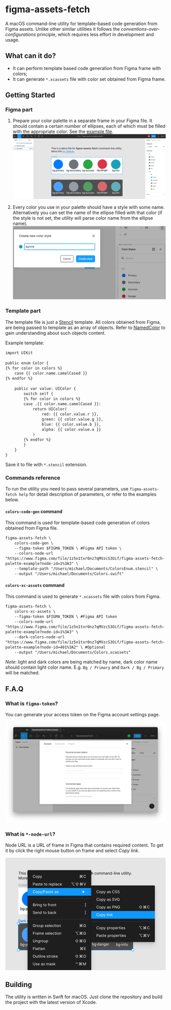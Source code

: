 # figma-assets-fetch

A macOS command-line utility for template-based code generation from Figma assets. Unlike other similar utilities it follows the *conventions-over-configurations* principle, which requires less effort in development and usage.

## What can it do?

- It can perform template based code generation from Figma frame with colors;
- It can generate `*.xcassets` file with color set obtained from Figma frame.

## Getting Started

### Figma part
1. Prepare your color palette in a separate frame in your Figma file. It should contain a certain number of ellipses, each of which must be filled with the appropriate color. See the [example file](https://www.figma.com/file/1z5n1txr0nz7qMVzcS3Oif/figma-assets-fetch-palette-example?node-id=0%3A1).
![Figma palette example](img/figma-palette-example.png)

1. Every color you use in your palette should have a style with some name. Alternatively you can set the name of the ellipse filled with that color (if the style is not set, the utility will parse color name from the ellipse name).
![Creating style name in Figma](img/creating-style-name-in-figma.png)

### Template part
The template file is just a [Stencil](https://github.com/stencilproject/Stencil) template. All colors obtained from Figma, are being passed to template as an array of objects. Refer to [NamedColor](https://github.com/movch/figma-asset-fetch/blob/main/FigmaAssetsFetch/Domain/Entities/NamedColor.swift) to gain understanding about such objects content.

Example template:

    import UIKit

    public enum Color {
    {% for color in colors %}
        case {{ color.name.camelCased }}
    {% endfor %}

        public var value: UIColor {
            switch self {
            {% for color in colors %}
            case .{{ color.name.camelCased }}:
                return UIColor(
                    red: {{ color.value.r }},
                    green: {{ color.value.g }},
                    blue: {{ color.value.b }},
                    alpha: {{ color.value.a }}
                )
            {% endfor %}
            }
        }
    }
    
Save it to file with `*.stencil` extension.

### Commands reference
To run the utility you need to pass several parameters, use `figma-assets-fetch help` for detail description of parameters, or refer to the examples below.

#### `colors-code-gen` command
This command is used for template-based code generation of colors obtained from Figma file.
        
    figma-assets-fetch \ 
        colors-code-gen \ 
        --figma-token $FIGMA_TOKEN \ #Figma API token \ 
        --colors-node-url "https://www.figma.com/file/1z5n1txr0nz7qMVzcS3Oif/figma-assets-fetch-palette-example?node-id=1%3A3" \ 
        --template-path "/Users/michael/Documents/ColorsEnum.stencil" \
        --output "/Users/michael/Documents/Colors.swift"

#### `colors-xc-assets` command
This command is used to generate `*.xcassets` file with colors from Figma.

    figma-assets-fetch \
        colors-xc-assets \ 
        --figma-token $FIGMA_TOKEN \ #Figma API token
        --colors-node-url "https://www.figma.com/file/1z5n1txr0nz7qMVzcS3Oif/figma-assets-fetch-palette-example?node-id=1%3A3" \ 
        --dark-colors-node-url "https://www.figma.com/file/1z5n1txr0nz7qMVzcS3Oif/figma-assets-fetch-palette-example?node-id=401%3A2" \ #Optional
        --output "/Users/michael/Documents/Colors.xcassets" 

*Note*: light and dark colors are being matched by name, dark color name should contain light color name. E.g. `Bg / Primary` and `Dark / Bg / Primary` will be matched.

## F.A.Q

### What is `figma-token`?
You can generate your access token on the Figma account settings page.

![Generating access token in Figma](img/figma-personal-access-token.png)

### What is `*-node-url`?
Node URL is a URL of frame in Figma that contains required content. To get it by click the right mouse button on frame and select *Copy link*.

![Copying node URL](img/copy-node-url.png)

## Building
The utility is written in Swift for macOS. Just clone the repository and build the project with the latest version of Xcode.
